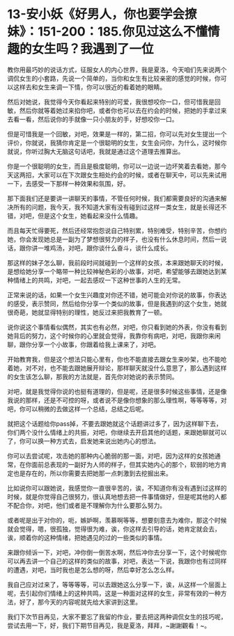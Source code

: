 # 13-安小妖《好男人，你也要学会撩妹》：151-200：185.你见过这么不懂情趣的女生吗？我遇到了一位

教你用最巧妙的说话方式，征服女人的内心世界，我是夏洛，今天咱们先来说两个调侃女生的小套路，先说一个简单的，当你和女生有比较亲密的感觉的时候，你可以这样去和女生来调一下情，你可以很近的看着她的眼睛。

然后对她说，我觉得今天你看起来特别的可爱，我很想咬你一口，但可惜我是回敏，然后你就等着她过来掐你吧，或者你也可以去在约会的时候，把她的手拿过来去看一看，然后说你的手就像一只小朋友的手，好想咬你一口。

但是可惜我是一个回敏，对吧，效果是一样的，第二招，你可以先对女生提出一个评价，你就说，我猜你肯定是一个很聪明的女生，女生会问你，为什么，这时候你就说，你听过胸大无脑这句话吧，我就是通过这个道理去推算出。

你是一个很聪明的女生，而且是极度聪明，你可以一边说一边坏笑着去看她，那今天这两招，大家可以在下次跟女生相处约会的时候，或者在聊天中，可以先来试用一下，去感受一下那样一种效果和氛围，好。

那下面我们还是要讲一讲聊天的事情，不管任何时候，我们都需要良好的沟通来解决所有的问题，我今天，我不知道大家有没有碰到过这样一类女生，就是长得还不错，对吧，但是这个女生，她看起来没什么情趣。

而且每天忙得要死，然后还经常抱怨说自己特别累，特别难受，特别辛苦，你想约她，你会发现她总是一副为了梦想很努力的样子，也没有什么休息时间，然后一说话，跟你讲一堆鸡汤，对吧，跟你谈什么奋斗，谈什么成长。

那这样的妹子怎么聊，我前段时间就碰到一个这样的女孩，本来跟她聊天的时候，是想给她分享一个略带一种比较神秘色彩的小故事，对吧，希望能够去跟她达到某种情绪上的共鸣，对吧，一起去感叹一下这种世事的人生的无常。

正常来说的话，如果一个女生兴趣度对你还不错，她可能会对你说的故事，你表达的感受，表示赞同，然后给你分享一个类似的故事，但是我遇到的这个女生，她就很奇葩，她就显得特别的理性，她反过来把我教育了一顿。

说你说这个事情看似偶然，其实也有必然，对吧，你只看到她的外表，你没有看到她背后的努力，这个时候你的心里就会觉得，我靠你有病吧，对吧，我跟你来闲聊，跟你分享一个小故事，你跟着给我上课来了，对吧。

开始教育我，但是这个想法只能心里有，你也不能直接去跟女生来吵架，也不能呛着她，对不对，也不能去跟她展开辩论，那样聊天就没什么意思了，那么遇到这样的女生该怎么聊，那我的方法就是，首先你对她说的表示赞同。

对吧，就是我觉得你说的也挺有道理的，但是呢，还是很多时候这些事情，还是像我说的那样，还是不可控的呀，或者说不是像你想象的那么理性啊，等等等等，对吧，你可以稍微的去做这样一个总结，总结之后呢。

就把这个话题给你pass掉，不要去跟她就这个话题讲过多了，因为这样聊下去，你们两个没什么情绪上的共振，对吧，你继续去开启其他的话题，来跟她聊就可以了，你可以换一种方式去，启发她来说出她内心的想法。

你可以去尝试呢，攻击她的那种内心脆弱的那一面，对吧，因为这样的女孩她通常，在你面前总表现的一副好为人师的样子，但其实她内心的那个，软弱的地方肯定也是存在的，所以你需要去把她那一点刺激到去挖掘出来。

比如说你可以跟她说，我感觉你一直很辛苦的，诶，不知道你有没有遇到过这样的时候，就是你觉得自己很努力，很认真地想去把一件事情做好，但是呢其他的人都不配合你，对吧，他们或者是不理解你为什么要那么努力。

或者呢是出于对你的，呃，嫉妒啊，羡慕啊等等，想要刻意去为难你，那这个时候就会觉得，嗯，很孤独，觉得很为难，诶，你这样去引导的话，她肯定就会去，诶，顺着你的这种情绪，把她遇见的过的一些类似的事情。

来跟你倾诉一下，对吧，冲你倒一倒苦水啊，然后冲你去分享一下，这个时候呢你可以再去讲一个自己的这样的类似的故事，对吧，表达一下说，我跟你也有过同样的遭遇，对吧，当时我也是怎么想的呀，然后幸好怎么怎么样。

我自己应对过来了，等等等等，可以去跟她这么分享一下，诶，从这样一个层面上呢，去引起你们情绪上的这种共鸣，这是一种面对这样的女生，非常有效的一种方法，好了，那今天的内容呢就先给大家讲到这里。

我们下次节目再见，大家不要忘了我留的作业，要去把这两种调侃女生的技巧呢，尝试去用一下，好，我们下期节目再见，我是夏洛，拜拜，~謝謝觀看！~。

